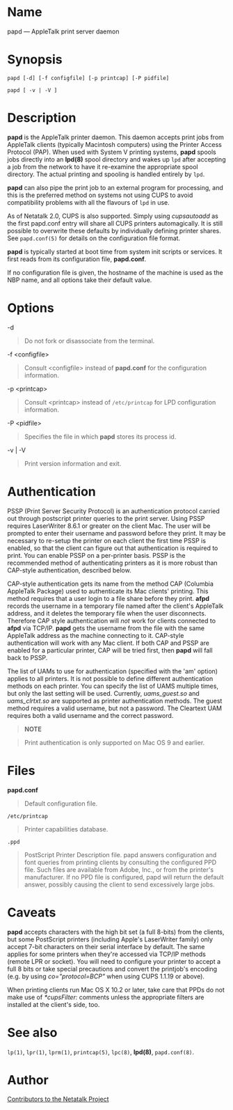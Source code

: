 # Name

papd — AppleTalk print server daemon

# Synopsis

`papd [-d] [-f configfile] [-p printcap] [-P pidfile]`

`papd [ -v | -V ]`

# Description

**papd** is the AppleTalk printer daemon. This daemon accepts print jobs
from AppleTalk clients (typically Macintosh computers) using the Printer
Access Protocol (PAP). When used with System V printing systems, **papd**
spools jobs directly into an **lpd(8)** spool directory and wakes up `lpd`
after accepting a job from the network to have it re-examine the
appropriate spool directory. The actual printing and spooling is handled
entirely by `lpd`.

**papd** can also pipe the print job to an external program for
processing, and this is the preferred method on systems not using CUPS
to avoid compatibility problems with all the flavours of `lpd` in use.

As of Netatalk 2.0, CUPS is also supported. Simply using *cupsautoadd*
as the first papd.conf entry will share all CUPS printers automagically.
It is still possible to overwrite these defaults by individually
defining printer shares. See `papd.conf(5)` for details on the
configuration file format.

**papd** is typically started at boot time from system init scripts or
services. It first reads from its configuration file, **papd.conf**.

If no configuration file is given, the hostname of the machine is used
as the NBP name, and all options take their default value.

# Options

-d

> Do not fork or disassociate from the terminal.

-f <configfile\>

> Consult <configfile\> instead of **papd.conf** for the configuration
information.

-p <printcap\>

> Consult <printcap\> instead of `/etc/printcap` for LPD configuration
information.

-P <pidfile\>

> Specifies the file in which **papd** stores its process id.

-v | -V

> Print version information and exit.

# Authentication

PSSP (Print Server Security Protocol) is
an authentication protocol carried out
through postscript printer queries to the print server. Using PSSP
requires LaserWriter 8.6.1 or greater on the client Mac. The user will
be prompted to enter their username and password before they print. It
may be necessary to re-setup the printer on each client the first time
PSSP is enabled, so that the client can figure out that authentication
is required to print. You can enable PSSP on a per-printer basis. PSSP
is the recommended method of authenticating printers as it is more
robust than CAP-style authentication, described below.

CAP-style authentication gets its name
from the method CAP (Columbia AppleTalk Package) used to authenticate
its Mac clients' printing. This method requires that a user login to a
file share before they print. **afpd** records the username in a temporary
file named after the client's AppleTalk address, and it deletes the
temporary file when the user disconnects. Therefore CAP style
authentication will *not* work for clients connected to **afpd** via
TCP/IP. **papd** gets the username from the file with the same AppleTalk
address as the machine connecting to it. CAP-style authentication will
work with any Mac client. If both CAP and PSSP are enabled for a
particular printer, CAP will be tried first, then **papd** will fall back
to PSSP.

The list of UAMs to use for authentication (specified with the 'am'
option) applies to all printers. It is not possible to define different
authentication methods on each printer. You can specify the list of UAMS
multiple times, but only the last setting will be used. Currently,
*uams_guest.so* and *uams_clrtxt.so* are supported as printer
authentication methods. The guest method requires a valid username, but
not a password. The Cleartext UAM requires both a valid username and the
correct password.

> **NOTE**

> Print authentication is only supported on Mac OS 9 and earlier.

# Files

**papd.conf**

> Default configuration file.

`/etc/printcap`

> Printer capabilities database.

`.ppd`

> PostScript Printer Description file. papd answers configuration and font
queries from printing clients by consulting the configured PPD file.
Such files are available from Adobe, Inc., or from the printer's
manufacturer. If no PPD file is configured, papd will return the default
answer, possibly causing the client to send excessively large jobs.

# Caveats

**papd** accepts characters with the high bit set (a full 8-bits) from the
clients, but some PostScript printers (including Apple's LaserWriter
family) only accept 7-bit characters on their serial interface by
default. The same applies for some printers when they're accessed via
TCP/IP methods (remote LPR or socket). You will need to configure your
printer to accept a full 8 bits or take special precautions and convert
the printjob's encoding (e.g. by using *co="protocol=BCP"* when using
CUPS 1.1.19 or above).

When printing clients run Mac OS X 10.2 or later, take care that PPDs do
not make use of *\*cupsFilter:* comments unless the appropriate filters
are installed at the client's side, too.

# See also

`lp(1)`, `lpr(1)`, `lprm(1)`, `printcap(5)`, `lpc(8)`, **lpd(8)**, `papd.conf(8)`.

# Author

[Contributors to the Netatalk Project](https://netatalk.io/contributors)
